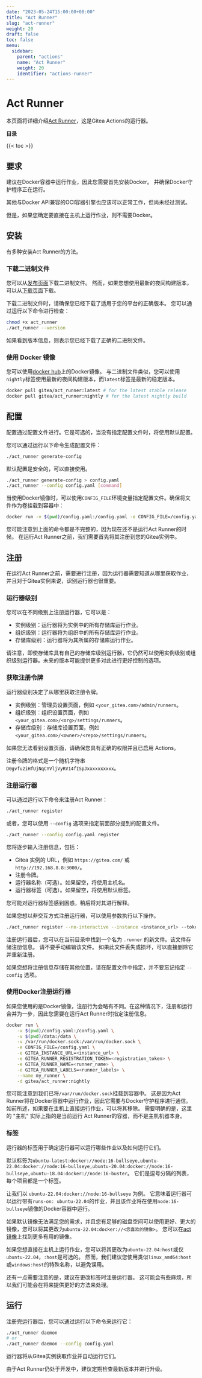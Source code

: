```yaml
---
date: "2023-05-24T15:00:00+08:00"
title: "Act Runner"
slug: "act-runner"
weight: 20
draft: false
toc: false
menu:
  sidebar:
    parent: "actions"
    name: "Act Runner"
    weight: 20
    identifier: "actions-runner"
---
```


# Act Runner

本页面将详细介绍[Act Runner](https://gitea.com/gitea/act_runner)，这是Gitea Actions的运行器。

**目录**

{{< toc >}}

## 要求

建议在Docker容器中运行作业，因此您需要首先安装Docker。
并确保Docker守护程序正在运行。

其他与Docker API兼容的OCI容器引擎也应该可以正常工作，但尚未经过测试。

但是，如果您确定要直接在主机上运行作业，则不需要Docker。

## 安装

有多种安装Act Runner的方法。

### 下载二进制文件

您可以从[发布页面](https://gitea.com/gitea/act_runner/releases)下载二进制文件。
然而，如果您想使用最新的夜间构建版本，可以从[下载页面](https://dl.gitea.com/act_runner/)下载。

下载二进制文件时，请确保您已经下载了适用于您的平台的正确版本。
您可以通过运行以下命令进行检查：

```bash
chmod +x act_runner
./act_runner --version
```

如果看到版本信息，则表示您已经下载了正确的二进制文件。

### 使用 Docker 镜像

您可以使用[docker hub](https://hub.docker.com/r/gitea/act_runner/tags)上的Docker镜像。
与二进制文件类似，您可以使用`nightly`标签使用最新的夜间构建版本，而`latest`标签是最新的稳定版本。

```bash
docker pull gitea/act_runner:latest # for the latest stable release
docker pull gitea/act_runner:nightly # for the latest nightly build
```

## 配置

配置通过配置文件进行。它是可选的，当没有指定配置文件时，将使用默认配置。

您可以通过运行以下命令生成配置文件：

```bash
./act_runner generate-config
```

默认配置是安全的，可以直接使用。

```bash
./act_runner generate-config > config.yaml
./act_runner --config config.yaml [command]
```

当使用Docker镜像时，可以使用`CONFIG_FILE`环境变量指定配置文件。确保将文件作为卷挂载到容器中：

```bash
docker run -v $(pwd)/config.yaml:/config.yaml -e CONFIG_FILE=/config.yaml ...
```

您可能注意到上面的命令都是不完整的，因为现在还不是运行Act Runner的时候。
在运行Act Runner之前，我们需要首先将其注册到您的Gitea实例中。

## 注册

在运行Act Runner之前，需要进行注册，因为运行器需要知道从哪里获取作业，并且对于Gitea实例来说，识别运行器也很重要。

### 运行器级别

您可以在不同级别上注册运行器，它可以是：

- 实例级别：运行器将为实例中的所有存储库运行作业。
- 组织级别：运行器将为组织中的所有存储库运行作业。
- 存储库级别：运行器将为其所属的存储库运行作业。

请注意，即使存储库具有自己的存储库级别运行器，它仍然可以使用实例级别或组织级别运行器。未来的版本可能提供更多对此进行更好控制的选项。

### 获取注册令牌

运行器级别决定了从哪里获取注册令牌。

- 实例级别：管理员设置页面，例如 `<your_gitea.com>/admin/runners`。
- 组织级别：组织设置页面，例如 `<your_gitea.com>/<org>/settings/runners`。
- 存储库级别：存储库设置页面，例如 `<your_gitea.com>/<owner>/<repo>/settings/runners`。

如果您无法看到设置页面，请确保您具有正确的权限并且已启用 Actions。

注册令牌的格式是一个随机字符串 `D0gvfu2iHfUjNqCYVljVyRV14fISpJxxxxxxxxxx`。

### 注册运行器

可以通过运行以下命令来注册Act Runner：

```bash
./act_runner register
```

或者，您可以使用 `--config` 选项来指定前面部分提到的配置文件。

```bash
./act_runner --config config.yaml register
```

您将逐步输入注册信息，包括：

- Gitea 实例的 URL，例如 `https://gitea.com/` 或 `http://192.168.8.8:3000/`。
- 注册令牌。
- 运行器名称（可选）。如果留空，将使用主机名。
- 运行器标签（可选）。如果留空，将使用默认标签。

您可能对运行器标签感到困惑，稍后将对其进行解释。

如果您想以非交互方式注册运行器，可以使用参数执行以下操作。

```bash
./act_runner register --no-interactive --instance <instance_url> --token <registration_token> --name <runner_name> --labels <runner_labels>
```

注册运行器后，您可以在当前目录中找到一个名为 `.runner` 的新文件。该文件存储注册信息。
请不要手动编辑该文件。
如果此文件丢失或损坏，可以直接删除它并重新注册。

如果您想将注册信息存储在其他位置，请在配置文件中指定，并不要忘记指定 `--config` 选项。

### 使用Docker注册运行器

如果您使用的是Docker镜像，注册行为会略有不同。在这种情况下，注册和运行合并为一步，因此您需要在运行Act Runner时指定注册信息。

```bash
docker run \
    -v $(pwd)/config.yaml:/config.yaml \
    -v $(pwd)/data:/data \
    -v /var/run/docker.sock:/var/run/docker.sock \
    -e CONFIG_FILE=/config.yaml \
    -e GITEA_INSTANCE_URL=<instance_url> \
    -e GITEA_RUNNER_REGISTRATION_TOKEN=<registration_token> \
    -e GITEA_RUNNER_NAME=<runner_name> \
    -e GITEA_RUNNER_LABELS=<runner_labels> \
    --name my_runner \
    -d gitea/act_runner:nightly
```

您可能注意到我们已将`/var/run/docker.sock`挂载到容器中。
这是因为Act Runner将在Docker容器中运行作业，因此它需要与Docker守护程序进行通信。
如前所述，如果要在主机上直接运行作业，可以将其移除。
需要明确的是，这里的 "主机" 实际上指的是当前运行 Act Runner的容器，而不是主机机器本身。

### 标签

运行器的标签用于确定运行器可以运行哪些作业以及如何运行它们。

默认标签为`ubuntu-latest:docker://node:16-bullseye,ubuntu-22.04:docker://node:16-bullseye,ubuntu-20.04:docker://node:16-bullseye,ubuntu-18.04:docker://node:16-buster`。
它们是逗号分隔的列表，每个项目都是一个标签。

让我们以 `ubuntu-22.04:docker://node:16-bullseye` 为例。
它意味着运行器可以运行带有`runs-on: ubuntu-22.04`的作业，并且该作业将在使用`node:16-bullseye`镜像的Docker容器中运行。

如果默认镜像无法满足您的需求，并且您有足够的磁盘空间可以使用更好、更大的镜像，您可以将其更改为`ubuntu-22.04:docker://<您喜欢的镜像>`。
您可以在[act 镜像](https://github.com/nektos/act/blob/master/IMAGES.md)上找到更多有用的镜像。

如果您想直接在主机上运行作业，您可以将其更改为`ubuntu-22.04:host`或仅`ubuntu-22.04`，`:host`是可选的。
然而，我们建议您使用类似`linux_amd64:host`或`windows:host`的特殊名称，以避免误用。

还有一点需要注意的是，建议在更改标签时注册运行器。
这可能会有些麻烦，所以我们可能会在将来提供更好的方法来处理。

## 运行

注册完运行器后，您可以通过运行以下命令来运行它：

```bash
./act_runner daemon
# or
./act_runner daemon --config config.yaml
```

运行器将从Gitea实例获取作业并自动运行它们。

由于Act Runner仍处于开发中，建议定期检查最新版本并进行升级。
